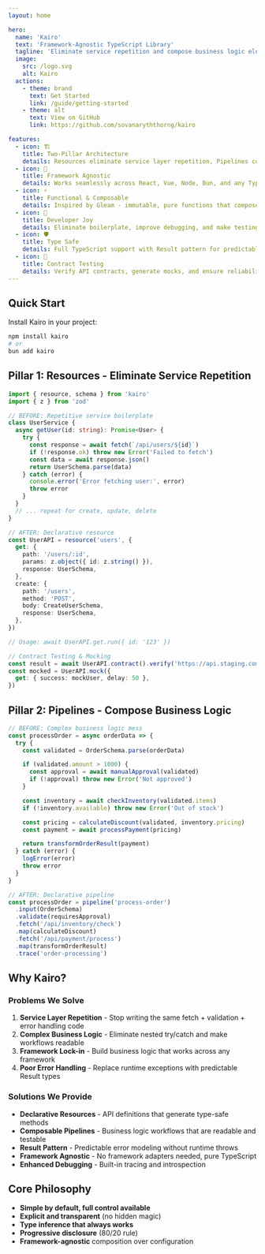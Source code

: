 ```yaml
---
layout: home

hero:
  name: 'Kairo'
  text: 'Framework-Agnostic TypeScript Library'
  tagline: 'Eliminate service repetition and compose business logic elegantly'
  image:
    src: /logo.svg
    alt: Kairo
  actions:
    - theme: brand
      text: Get Started
      link: /guide/getting-started
    - theme: alt
      text: View on GitHub
      link: https://github.com/sovanaryththorng/kairo

features:
  - icon: 🏗️
    title: Two-Pillar Architecture
    details: Resources eliminate service layer repetition, Pipelines compose business logic
  - icon: 🔧
    title: Framework Agnostic
    details: Works seamlessly across React, Vue, Node, Bun, and any TypeScript environment
  - icon: ⚡
    title: Functional & Composable
    details: Inspired by Gleam - immutable, pure functions that compose elegantly
  - icon: 🎯
    title: Developer Joy
    details: Eliminate boilerplate, improve debugging, and make testing pleasant
  - icon: 🛡️
    title: Type Safe
    details: Full TypeScript support with Result pattern for predictable error handling
  - icon: 🧪
    title: Contract Testing
    details: Verify API contracts, generate mocks, and ensure reliability across environments
---
```


## Quick Start

Install Kairo in your project:

```bash
npm install kairo
# or
bun add kairo
```

## Pillar 1: Resources - Eliminate Service Repetition

```typescript
import { resource, schema } from 'kairo'
import { z } from 'zod'

// BEFORE: Repetitive service boilerplate
class UserService {
  async getUser(id: string): Promise<User> {
    try {
      const response = await fetch(`/api/users/${id}`)
      if (!response.ok) throw new Error('Failed to fetch')
      const data = await response.json()
      return UserSchema.parse(data)
    } catch (error) {
      console.error('Error fetching user:', error)
      throw error
    }
  }
  // ... repeat for create, update, delete
}

// AFTER: Declarative resource
const UserAPI = resource('users', {
  get: {
    path: '/users/:id',
    params: z.object({ id: z.string() }),
    response: UserSchema,
  },
  create: {
    path: '/users',
    method: 'POST',
    body: CreateUserSchema,
    response: UserSchema,
  },
})

// Usage: await UserAPI.get.run({ id: '123' })

// Contract Testing & Mocking
const result = await UserAPI.contract().verify('https://api.staging.com')
const mocked = UserAPI.mock({
  get: { success: mockUser, delay: 50 },
})
```

## Pillar 2: Pipelines - Compose Business Logic

```typescript
// BEFORE: Complex business logic mess
const processOrder = async orderData => {
  try {
    const validated = OrderSchema.parse(orderData)

    if (validated.amount > 1000) {
      const approval = await manualApproval(validated)
      if (!approval) throw new Error('Not approved')
    }

    const inventory = await checkInventory(validated.items)
    if (!inventory.available) throw new Error('Out of stock')

    const pricing = calculateDiscount(validated, inventory.pricing)
    const payment = await processPayment(pricing)

    return transformOrderResult(payment)
  } catch (error) {
    logError(error)
    throw error
  }
}

// AFTER: Declarative pipeline
const processOrder = pipeline('process-order')
  .input(OrderSchema)
  .validate(requiresApproval)
  .fetch('/api/inventory/check')
  .map(calculateDiscount)
  .fetch('/api/payment/process')
  .map(transformOrderResult)
  .trace('order-processing')
```

## Why Kairo?

### Problems We Solve

1. **Service Layer Repetition** - Stop writing the same fetch + validation + error handling code
2. **Complex Business Logic** - Eliminate nested try/catch and make workflows readable
3. **Framework Lock-in** - Build business logic that works across any framework
4. **Poor Error Handling** - Replace runtime exceptions with predictable Result types

### Solutions We Provide

- **Declarative Resources** - API definitions that generate type-safe methods
- **Composable Pipelines** - Business logic workflows that are readable and testable
- **Result Pattern** - Predictable error modeling without runtime throws
- **Framework Agnostic** - No framework adapters needed, pure TypeScript
- **Enhanced Debugging** - Built-in tracing and introspection

## Core Philosophy

- **Simple by default, full control available**
- **Explicit and transparent** (no hidden magic)
- **Type inference that always works**
- **Progressive disclosure** (80/20 rule)
- **Framework-agnostic** composition over configuration
